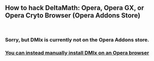 ## How to hack DeltaMath: Opera, Opera GX, or Opera Cryto Browser (Opera Addons Store)

<br>

### Sorry, but DMIx is currently not on the Opera Addons store.
### [You can instead manually install DMIx on an Opera browser](../manual/OPERA.md)
